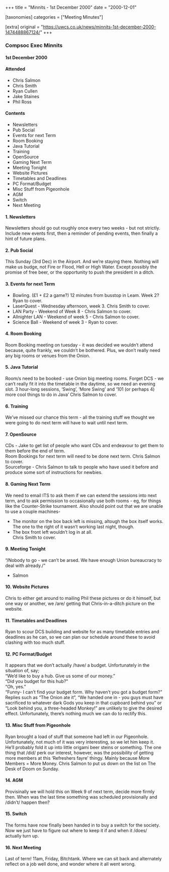 +++
title = "Minnits - 1st December 2000"
date = "2000-12-01"

[taxonomies]
categories = ["Meeting Minutes"]

[extra]
original = "https://uwcs.co.uk/news/minnits-1st-december-2000-1474488867124/"
+++

### Compsoc Exec Minnits

#### 1st December 2000

#### Attended

  - Chris Salmon
  - Chris Smith
  - Ryan Cullen
  - Jake Staines
  - Phil Ross

#### Contents

  - Newsletters
  - Pub Social
  - Events for next Term
  - Room Booking
  - Java Tutorial
  - Training
  - OpenSource
  - Gaming Next Term
  - Meeting Tonight
  - Website Pictures
  - Timetables and Deadlines
  - PC Format/Budget
  - Misc Stuff from Pigeonhole
  - AGM
  - Switch
  - Next Meeting

#### 1\. Newsletters

Newsletters should go out roughly once every two weeks - but not strictly. Include new events first, then a reminder of pending events, then finally a hint of future plans.

#### 2\. Pub Social

This Sunday (3rd Dec) in the Airport. And we’re staying there. Nothing will make us budge, not Fire or Flood, Hell or High Water. Except possibly the promise of free beer, or the opportunity to push the president in a ditch.

#### 3\. Events for next Term

  - Bowling. (£1 + £2 a game?) 12 minutes from busstop in Leam. Week 2? Ryan to cover.
  - LaserQuest - Wednesday afternoon, week 3. Chris Smith to cover.
  - LAN Party - Weekend of Week 8 - Chris Salmon to cover.
  - Allnighter LAN - Weekend of week 5 - Chris Salmon to cover.
  - Science Ball - Weekend of week 3 - Ryan to cover.

#### 4\. Room Booking

Room Booking meeting on tuesday - it was decided we wouldn’t attend because, quite frankly, we couldn’t be bothered. Plus, we don’t really need any big rooms or venues from the Onion.

#### 5\. Java Tutorial

Room/s need to be booked - use Onion big meeting rooms. Forget DCS - we can’t really fit it into the timetable in the daytime, so we need an evening slot. 3 hour-long sessions, ‘Swing’, ‘More Swing’ and ‘101 (or perhaps 4) more cool things to do in Java’ Chris Salmon to cover.

#### 6\. Training

We’ve missed our chance this term - all the training stuff we thought we were going to do next term will have to wait until next term.

#### 7\. OpenSource

CDs - Jake to get list of people who want CDs and endeavour to get them to them before the end of term.  
Room Bookings for next term will need to be done next term. Chris Salmon to cover.  
Sourceforge - Chris Salmon to talk to people who have used it before and produce some sort of instructions for newbies.

#### 8\. Gaming Next Term

We need to email ITS to ask them if we can extend the sessions into next term, and to ask permission to occasionally use both rooms - eg, for things like the Counter-Strike tournament. Also should point out that we are unable to use a couple machines-

  - The monitor on the box back left is missing, altough the box itself works. The one to the right of it wasn’t working last night, though.
  - The box front left wouldn’t log in at all.  
    Chris Smith to cover.

#### 9\. Meeting Tonight

“/Nobody to go - we can’t be arsed. We have enough Union bureaucracy to deal with already./”

  - Salmon

#### 10\. Website Pictures

Chris to either get around to mailing Phil these pictures or do it himself, but one way or another, we /are/ getting that Chris-in-a-ditch picture on the website.

#### 11\. Timetables and Deadlines

Ryan to scour DCS building and website for as many timetable entries and deadlines as he can, so we can plan our schedule around these to avoid clashing with too much stuff.

#### 12\. PC Format/Budget

It appears that we don’t actually /have/ a budget. Unfortunately in the situation of, say;  
“We’d like to buy a hub. Give us some of our money.”  
“Did you budget for this hub?”  
“Oh, yes.”  
“Funny- I can’t find your budget form. Why haven’t you got a budget form?”  
Replies such as “The Onion ate it”, “We handed one in - you guys must have sacrificed to whatever dark Gods you keep in that cupboard behind you” or “Look behind you, a three-headed Monkey\!” are unlikely to give the desired effect. Unfortunately, there’s nothing much we can do to rectify this.

#### 13\. Misc Stuff from Pigeonhole

Ryan brought a load of stuff that someone had left in our Pigeonhole. Unfortunately, not much of it was very interesting, so we let him keep it. He’ll probably fold it up into little origami beer steins or something. The one thing that /did/ perk our interest, however, was the possibility of getting more members at this ‘Refreshers fayre’ thingy. Mainly because More Members = More Money. Chris Salmon to put us down on the list on The Desk of Doom on Sunday.

#### 14\. AGM

Provisinally we will hold this on Week 9 of next term, decide more firmly then. When was the last time something was scheduled provisionally and /didn’t/ happen then?

#### 15\. Switch

The forms have now finally been handed in to buy a switch for the society. Now we just have to figure out where to keep it if and when it /does/ actually turn up.

#### 16\. Next Meeting

Last of term\! 11am, Friday, Bitchtank. Where we can sit back and alternately reflect on a job well done, and wonder where it all went wrong.
